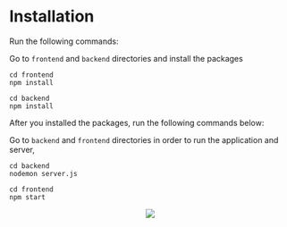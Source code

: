 # Installation

Run the following commands:

Go to ```frontend``` and ```backend``` directories and install the packages
 ```
 cd frontend
 npm install
 ```
 ```
 cd backend
 npm install
 ```
 
 After you installed the packages, run the following commands below:
 
 Go to ```backend``` and ```frontend``` directories in order to run the application and server,
 ```
 cd backend
 nodemon server.js
 ```
 ```
 cd frontend
 npm start
 ```
 
 <p align="center">
  <image src="![image]https://github.com/boaz1e/Workouts-Management/assets/108184198/c0d78071-da0c-4b9b-8929-2feab6554e62">
</p>
